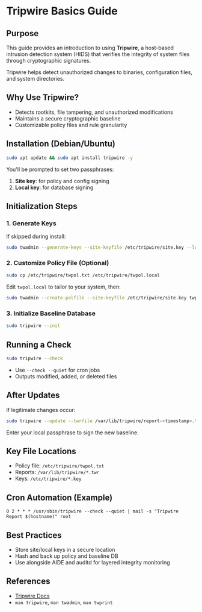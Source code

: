 # Tripwire Basics Guide

## Purpose
This guide provides an introduction to using **Tripwire**, a host-based intrusion detection system (HIDS) that verifies the integrity of system files through cryptographic signatures.

Tripwire helps detect unauthorized changes to binaries, configuration files, and system directories.

## Why Use Tripwire?
- Detects rootkits, file tampering, and unauthorized modifications
- Maintains a secure cryptographic baseline
- Customizable policy files and rule granularity

## Installation (Debian/Ubuntu)
```bash
sudo apt update && sudo apt install tripwire -y
```
You'll be prompted to set two passphrases:
1. **Site key**: for policy and config signing
2. **Local key**: for database signing

## Initialization Steps

### 1. Generate Keys
If skipped during install:
```bash
sudo twadmin --generate-keys --site-keyfile /etc/tripwire/site.key --local-keyfile /etc/tripwire/$(hostname)-local.key
```

### 2. Customize Policy File (Optional)
```bash
sudo cp /etc/tripwire/twpol.txt /etc/tripwire/twpol.local
```
Edit `twpol.local` to tailor to your system, then:
```bash
sudo twadmin --create-polfile --site-keyfile /etc/tripwire/site.key twpol.local
```

### 3. Initialize Baseline Database
```bash
sudo tripwire --init
```

## Running a Check
```bash
sudo tripwire --check
```
- Use `--check --quiet` for cron jobs
- Outputs modified, added, or deleted files

## After Updates
If legitimate changes occur:
```bash
sudo tripwire --update --twrfile /var/lib/tripwire/report-<timestamp>.twr
```
Enter your local passphrase to sign the new baseline.

## Key File Locations
- Policy file: `/etc/tripwire/twpol.txt`
- Reports: `/var/lib/tripwire/*.twr`
- Keys: `/etc/tripwire/*.key`

## Cron Automation (Example)
```cron
0 2 * * * /usr/sbin/tripwire --check --quiet | mail -s "Tripwire Report $(hostname)" root
```

## Best Practices
- Store site/local keys in a secure location
- Hash and back up policy and baseline DB
- Use alongside AIDE and auditd for layered integrity monitoring

## References
- [Tripwire Docs](https://github.com/Tripwire/tripwire-open-source)
- `man tripwire`, `man twadmin`, `man twprint`

